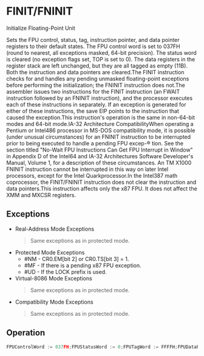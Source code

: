 # FINIT/FNINIT

Initialize Floating-Point Unit

Sets the FPU control, status, tag, instruction pointer, and data pointer registers to their default states.
The FPU control word is set to 037FH (round to nearest, all exceptions masked, 64-bit precision).
The status word is cleared (no exception flags set, TOP is set to 0).
The data registers in the register stack are left unchanged, but they are all tagged as empty (11B).
Both the instruction and data pointers are cleared.The FINIT instruction checks for and handles any pending unmasked floating-point exceptions before performing the initialization; the FNINIT instruction does not.The assembler issues two instructions for the FINIT instruction (an FWAIT instruction followed by an FNINIT instruction), and the processor executes each of these instructions in separately.
If an exception is generated for either of these instructions, the save EIP points to the instruction that caused the exception.This instruction's operation is the same in non-64-bit modes and 64-bit mode.IA-32 Architecture CompatibilityWhen operating a Pentium or Intel486 processor in MS-DOS compatibility mode, it is possible (under unusual circumstances) for an FNINIT instruction to be interrupted prior to being executed to handle a pending FPU excep-® tion.
See the section titled "No-Wait FPU Instructions Can Get FPU Interrupt in Window" in Appendix D of the Intel64 and IA-32 Architectures Software Developer's Manual, Volume 1, for a description of these circumstances.
An TM X1000 FNINIT instruction cannot be interrupted in this way on later Intel processors, except for the Intel Quarkprocessor.In the Intel387 math coprocessor, the FINIT/FNINIT instruction does not clear the instruction and data pointers.This instruction affects only the x87 FPU.
It does not affect the XMM and MXCSR registers.

## Exceptions

- Real-Address Mode Exceptions
  > Same exceptions as in protected mode.
- Protected Mode Exceptions
  - #NM - CR0.EM[bit 2] or CR0.TS[bit 3] = 1.
  - #MF - If there is a pending x87 FPU exception.
  - #UD - If the LOCK prefix is used.
- Virtual-8086 Mode Exceptions
  > Same exceptions as in protected mode.
- Compatibility Mode Exceptions
  > Same exceptions as in protected mode.

## Operation

```C
FPUControlWord := 037FH;FPUStatusWord := 0;FPUTagWord := FFFFH;FPUDataPointer := 0;FPUInstructionPointer := 0;FPULastInstructionOpcode := 0;FPU Flags AffectedC0, C1, C2, C3 set to 0.
```
